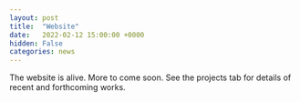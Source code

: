 ```yaml
---
layout: post
title:  "Website"
date:   2022-02-12 15:00:00 +0000
hidden: False
categories: news
---
```


The website is alive. More to come soon. See the projects tab for details of recent and forthcoming works.
